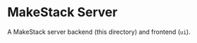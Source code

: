 MakeStack Server
================

A MakeStack server backend (this directory) and frontend (`ui`).
